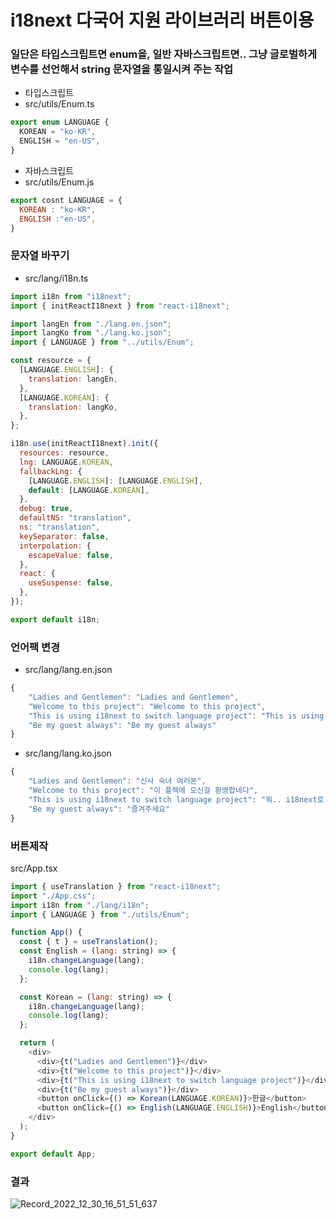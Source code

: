 # i18next 다국어 지원 라이브러리 버튼이용

### 일단은 타입스크립트면 enum을, 일반 자바스크립트면.. 그냥 글로벌하게 변수를 선언해서 string 문자열을 통일시켜 주는 작업

- 타입스크립트
- src/utils/Enum.ts
```js
export enum LANGUAGE {
  KOREAN = "ko-KR",
  ENGLISH = "en-US",
}

```

- 자바스크립트
- src/utils/Enum.js
```js
export cosnt LANGUAGE = {
  KOREAN : "ko-KR",
  ENGLISH :"en-US",
}
```

### 문자열 바꾸기
- src/lang/i18n.ts
```js
import i18n from "i18next";
import { initReactI18next } from "react-i18next";

import langEn from "./lang.en.json";
import langKo from "./lang.ko.json";
import { LANGUAGE } from "../utils/Enum";

const resource = {
  [LANGUAGE.ENGLISH]: {
    translation: langEn,
  },
  [LANGUAGE.KOREAN]: {
    translation: langKo,
  },
};

i18n.use(initReactI18next).init({
  resources: resource,
  lng: LANGUAGE.KOREAN,
  fallbackLng: {
    [LANGUAGE.ENGLISH]: [LANGUAGE.ENGLISH],
    default: [LANGUAGE.KOREAN],
  },
  debug: true,
  defaultNS: "translation",
  ns: "translation",
  keySeparator: false,
  interpolation: {
    escapeValue: false,
  },
  react: {
    useSuspense: false,
  },
});

export default i18n;

```

### 언어팩 변경
- src/lang/lang.en.json
```js
{
    "Ladies and Gentlemen": "Ladies and Gentlemen",
    "Welcome to this project": "Welcome to this project",
    "This is using i18next to switch language project": "This is using i18next to switch language project",
    "Be my guest always": "Be my guest always"
}
```

- src/lang/lang.ko.json
```js
{
    "Ladies and Gentlemen": "신사 숙녀 여러분",
    "Welcome to this project": "이 플젝에 오신걸 환영합네다",
    "This is using i18next to switch language project": "뭐.. i18next로 만든 플젝이고",
    "Be my guest always": "즐겨주세요"
}
```

### 버튼제작
src/App.tsx
```js
import { useTranslation } from "react-i18next";
import "./App.css";
import i18n from "./lang/i18n";
import { LANGUAGE } from "./utils/Enum";

function App() {
  const { t } = useTranslation();
  const English = (lang: string) => {
    i18n.changeLanguage(lang);
    console.log(lang);
  };

  const Korean = (lang: string) => {
    i18n.changeLanguage(lang);
    console.log(lang);
  };

  return (
    <div>
      <div>{t("Ladies and Gentlemen")}</div>
      <div>{t("Welcome to this project")}</div>
      <div>{t("This is using i18next to switch language project")}</div>
      <div>{t("Be my guest always")}</div>
      <button onClick={() => Korean(LANGUAGE.KOREAN)}>한글</button>
      <button onClick={() => English(LANGUAGE.ENGLISH)}>English</button>
    </div>
  );
}

export default App;

```

### 결과
![Record_2022_12_30_16_51_51_637](https://user-images.githubusercontent.com/59503331/210114301-44bfd78a-9556-4412-8f5e-37c4b384a31f.gif)
